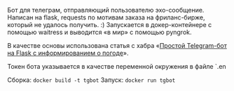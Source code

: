 Бот для телеграм, отправляющий пользователю эхо-сообщение. Написан на flask, requests по мотивам заказа на фриланс-бирже, который не удалось получить. :) Запускается в докер-контейнере с помощью waitress и выводится &laquo;в мир&raquo; с помощью pyngrok.

В качестве основы использована статья с хабра &laquo;[Простой Telegram-бот на Flask с информированием о погоде](https://habr.com/ru/post/495036/)&raquo;.

Токен бота указывается в качестве переменной окружения в файле `.en

Сборка: `docker build -t tgbot`
Запуск: `docker run tgbot`